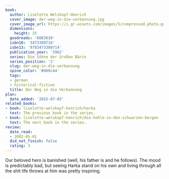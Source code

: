 ```yaml
---
book:
  author: Liselotte Welskopf-Henrich
  cover_image: der-weg-in-die-verbannung.jpg
  cover_image_url: https://i.gr-assets.com/images/S/compressed.photo.goodreads.com/books/1385368886l/6083610._SX98_.jpg
  dimensions:
    height: 25
  goodreads: '6083610'
  isbn10: '3473388718'
  isbn13: '9783473388714'
  publication_year: '1962'
  series: Die Söhne der Großen Bärin
  series_position: '2'
  slug: der-weg-in-die-verbannung
  spine_color: '#969c44'
  tags:
  - german
  - historical-fiction
  title: Der Weg in die Verbannung
plan:
  date_added: '2015-07-03'
related_books:
- book: liselotte-welskopf-henrich/harka
  text: The previous book in the series.
- book: liselotte-welskopf-henrich/die-hohle-in-den-schwarzen-bergen
  text: The next book in the series.
review:
  date_read:
  - 2002-05-01
  did_not_finish: false
  rating: 3
---
```

Our beloved hero is banished (well, his father is and he follows). The mood is predictably bad, but seeing Harka stand
on his own and living through all the shit life throws at him was pretty inspiring.
